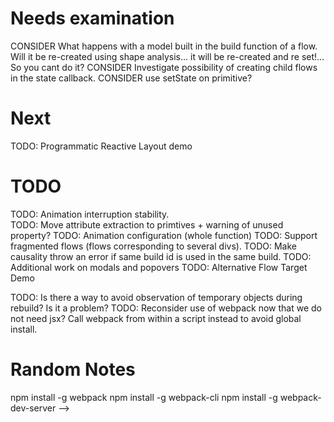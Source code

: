 # Needs examination
CONSIDER What happens with a model built in the build function of a flow. Will it be re-created using shape analysis... it will be re-created and re set!... So you cant do it?
CONSIDER Investigate possibility of creating child flows in the state callback. 
CONSIDER use setState on primitive?


# Next
TODO: Programmatic Reactive Layout demo

# TODO
TODO: Animation interruption stability.  
TODO: Move attribute extraction to primtives + warning of unused property?
TODO: Animation configuration (whole function)
TODO: Support fragmented flows (flows corresponding to several divs).
TODO: Make causality throw an error if same build id is used in the same build. 
TODO: Additional work on modals and popovers 
TODO: Alternative Flow Target Demo  

TODO: Is there a way to avoid observation of temporary objects during rebuild? Is it a problem?
TODO: Reconsider use of webpack now that we do not need jsx? Call webpack from within a script instead to avoid global install. 


# Random Notes
npm install -g webpack
npm install -g webpack-cli
npm install -g webpack-dev-server -->